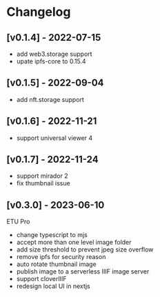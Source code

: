 # Changelog

## [v0.1.4] - 2022-07-15

* add web3.storage support
* upate ipfs-core to 0.15.4

## [v0.1.5] - 2022-09-04

* add nft.storage support

## [v0.1.6] - 2022-11-21

* support universal viewer 4

## [v0.1.7] - 2022-11-24

* support mirador 2
* fix thumbnail issue

## [v0.3.0] - 2023-06-10
ETU Pro

* change typescript to mjs
* accept more than one level image folder
* add size threshold to prevent jpeg size overflow
* remove ipfs for security reason
* auto rotate thumbnail image
* publish image to a serverless IIIF image server
* support cloverIIIF
* redesign local UI in nextjs
